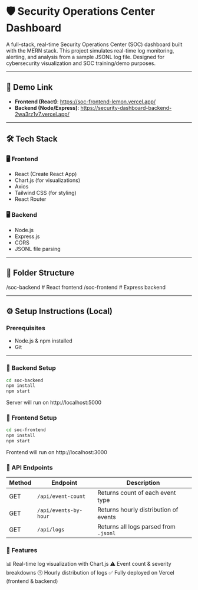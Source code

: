 # 🛡️ Security Operations Center Dashboard

A full-stack, real-time Security Operations Center (SOC) dashboard built with the MERN stack. This project simulates real-time log monitoring, alerting, and analysis from a sample JSONL log file. Designed for cybersecurity visualization and SOC training/demo purposes.

---

## 🚀 Demo Link

- **Frontend (React)**: https://soc-frontend-lemon.vercel.app/
- **Backend (Node/Express)**: https://security-dashboard-backend-2wa3rz1v7.vercel.app/

---

## 🛠 Tech Stack

### 🖥️ Frontend

- React (Create React App)
- Chart.js (for visualizations)
- Axios
- Tailwind CSS (for styling)
- React Router

### 🖥 Backend

- Node.js
- Express.js
- CORS
- JSONL file parsing

---

## 📂 Folder Structure

/soc-backend # React frontend
/soc-frontend # Express backend

---

## ⚙️ Setup Instructions (Local)

### Prerequisites

- Node.js & npm installed
- Git

---

### 🔧 Backend Setup

```bash
cd soc-backend
npm install
npm start
```

Server will run on http://localhost:5000

### 🔧 Frontend Setup

```bash
cd soc-frontend
npm install
npm start
```

Frontend will run on http://localhost:3000

### 🔗 API Endpoints

| Method | Endpoint              | Description                           |
| ------ | --------------------- | ------------------------------------- |
| GET    | `/api/event-count`    | Returns count of each event type      |
| GET    | `/api/events-by-hour` | Returns hourly distribution of events |
| GET    | `/api/logs`           | Returns all logs parsed from `.jsonl` |

### 🚀 Features

📊 Real-time log visualization with Chart.js
⚠️ Event count & severity breakdowns
🕓 Hourly distribution of logs
✅ Fully deployed on Vercel (frontend & backend)
